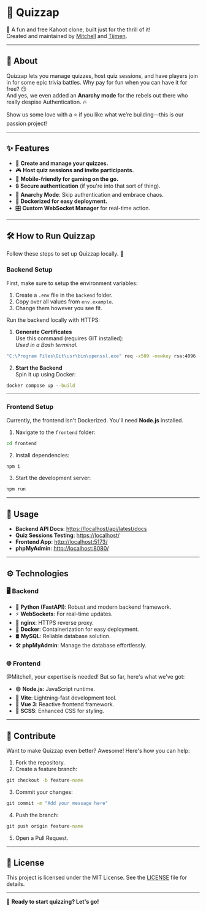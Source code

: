 # 🚀 Quizzap

🎉 A fun and free Kahoot clone, built just for the thrill of it!  
Created and maintained by [Mitchell](https://github.com/mitchellvdhut) and [Tijmen](https://github.com/troshujin).  

---

## 🧐 About

Quizzap lets you manage quizzes, host quiz sessions, and have players join in for some epic trivia battles. Why pay for fun when you can have it for free? 😏  
And yes, we even added an **Anarchy mode** for the rebels out there who really despise Authentication. 🔥

Show us some love with a ⭐ if you like what we’re building—this is our passion project!

---

## ✨ Features

- 📝 **Create and manage your quizzes.**
- 🎮 **Host quiz sessions and invite participants.**
- 📱 **Mobile-friendly for gaming on the go.**
- 🔒 **Secure authentication** (if you're into that sort of thing).
- 🚫 **Anarchy Mode**: Skip authentication and embrace chaos.
- 🐳 **Dockerized for easy deployment.**
- 🎛️ **Custom WebSocket Manager** for real-time action.

---

## 🛠️ How to Run Quizzap

Follow these steps to set up Quizzap locally. 🚀  

### **Backend Setup**  

First, make sure to setup the environment variables:

1. Create a `.env` file in the `backend` folder.
2. Copy over all values from `env.example`.
3. Change them however you see fit.

Run the backend locally with HTTPS:  

1. **Generate Certificates**  
  Use this command (requires GIT installed):  
  *Used in a Bash terminal.*
  ```bash
  "C:\Program Files\Git\usr\bin\openssl.exe" req -x509 -newkey rsa:4096 -keyout nginx/certs/nginx.key -out nginx/certs/nginx.crt -days 365 -nodes  
  ```

2. **Start the Backend**  
  Spin it up using Docker:  
  ```cmd
  docker compose up --build  
  ```

---

### **Frontend Setup**  

Currently, the frontend isn't Dockerized. You'll need **Node.js** installed.  

1. Navigate to the `frontend` folder:  
  ```cmd
  cd frontend  
  ```

2. Install dependencies:
  ```cmd
  npm i  
  ```

3. Start the development server:
  ```cmd
  npm run
  ``` 

---

## 🎯 Usage  

- **Backend API Docs**: [https://localhost/api/latest/docs](https://localhost/api/latest/docs)  
- **Quiz Sessions Testing**: [https://localhost/](https://localhost/)  
- **Frontend App**: [http://localhost:5173/](http://localhost:5173/)  
- **phpMyAdmin**: [http://localhost:8080/](http://localhost:8080/)  

---

## ⚙️ Technologies  

### 🖥️ **Backend**  
- 🐍 **Python (FastAPI)**: Robust and modern backend framework.  
- ⚡ **WebSockets**: For real-time updates.  
- 🧩 **nginx**: HTTPS reverse proxy.  
- 🐋 **Docker**: Containerization for easy deployment.  
- 🛢️ **MySQL**: Reliable database solution.  
- 🛠️ **phpMyAdmin**: Manage the database effortlessly.  

### 🌐 **Frontend**  
@Mitchell, your expertise is needed! But so far, here's what we've got:  
- 🟢 **Node.js**: JavaScript runtime.  
- 🚀 **Vite**: Lightning-fast development tool.  
- 🎨 **Vue 3**: Reactive frontend framework.  
- 🎨 **SCSS**: Enhanced CSS for styling.  

---

## 🤝 Contribute  

Want to make Quizzap even better? Awesome! Here's how you can help:  

1. Fork the repository.  
2. Create a feature branch:  
  ```cmd
  git checkout -b feature-name
  ```

3. Commit your changes:  
  ```cmd
  git commit -m "Add your message here" 
  ``` 

4. Push the branch:  
  ```cmd
  git push origin feature-name
  ```

5. Open a Pull Request.

---

## 📜 License  

This project is licensed under the MIT License. See the [LICENSE](LICENSE) file for details.

---

🚀 **Ready to start quizzing? Let's go!**
